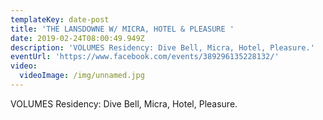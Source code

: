 ```yaml
---
templateKey: date-post
title: 'THE LANSDOWNE W/ MICRA, HOTEL & PLEASURE '
date: 2019-02-24T08:00:49.949Z
description: 'VOLUMES Residency: Dive Bell, Micra, Hotel, Pleasure.'
eventUrl: 'https://www.facebook.com/events/389296135228132/'
video:
  videoImage: /img/unnamed.jpg
---
```

VOLUMES Residency: Dive Bell, Micra, Hotel, Pleasure.
